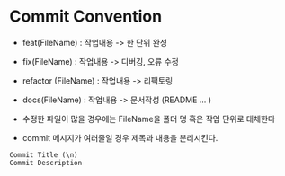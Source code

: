 # Commit Convention

- feat(FileName) : 작업내용 -> 한 단위 완성
- fix(FileName) : 작업내용 -> 디버깅, 오류 수정
- refactor (FileName) : 작업내용 -> 리팩토링
- docs(FileName) : 작업내용 -> 문서작성 (README ... )

- 수정한 파일이 많을 경우에는 FileName을 폴더 명 혹은 작업 단위로 대체한다

- commit 메시지가 여러줄일 경우 제목과 내용을 분리시킨다.
```
Commit Title (\n)
Commit Description
```
